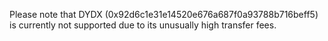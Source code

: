 Please note that DYDX (0x92d6c1e31e14520e676a687f0a93788b716beff5) is currently not supported due to its unusually high transfer fees. 
